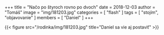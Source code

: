 +++
title = "Načo po štyroch rovno po dvoch"
date = 2018-12-03
author = "Tomáš"
image = "img/181203.jpg"
categories = [ "flash" ]
tags = [ "stojím", "objavovanie" ]
members = [ "Daniel" ]
+++
 
<!--more-->

{{< figure src="/rodinka/img/181203.jpg" title="Daniel sa vie aj postaviť" >}}
